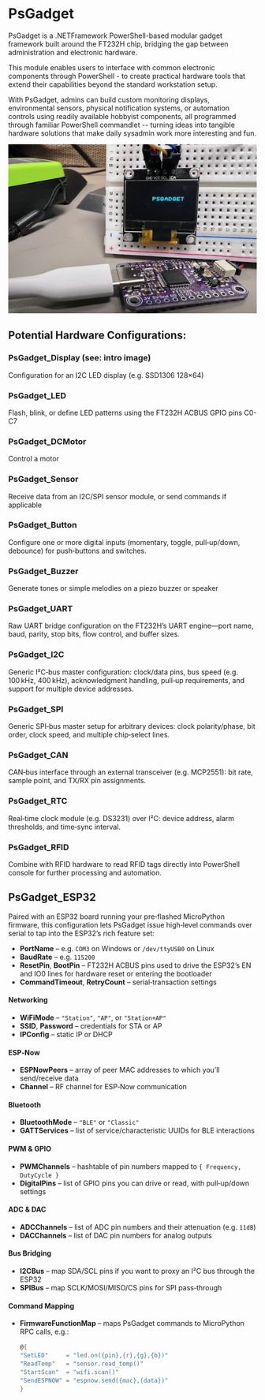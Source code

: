 # PsGadget

PsGadget is a .NETFramework PowerShell-based modular gadget framework built around the FT232H chip, bridging the gap between administration and electronic hardware.

This module enables users to interface with common electronic components through PowerShell - to create practical hardware tools that extend their capabilities beyond the standard workstation setup.

With PsGadget, admins can build custom monitoring displays, environmental sensors, physical notification systems, or automation controls using readily available hobbyist components, all programmed through familiar PowerShell commandlet -- turning ideas into tangible hardware solutions that make daily sysadmin work more interesting and fun.

![PsGadget_intro](img/psgadget_intro.png)

## Potential Hardware Configurations:

### PsGadget_Display (see: intro image)
Configuration for an I2C LED display (e.g. SSD1306 128×64)

### PsGadget_LED
Flash, blink, or define LED patterns using the FT232H ACBUS GPIO pins C0-C7

### PsGadget_DCMotor
Control a motor

### PsGadget_Sensor
Receive data from an I2C/SPI sensor module, or send commands if applicable

### PsGadget_Button
Configure one or more digital inputs (momentary, toggle, pull‑up/down, debounce) for push‑buttons and switches.

### PsGadget_Buzzer
Generate tones or simple melodies on a piezo buzzer or speaker

### PsGadget_UART
Raw UART bridge configuration on the FT232H’s UART engine—port name, baud, parity, stop bits, flow control, and buffer sizes.

### PsGadget_I2C
Generic I²C‑bus master configuration: clock/data pins, bus speed (e.g. 100 kHz, 400 kHz), acknowledgment handling, pull‑up requirements, and support for multiple device addresses.

### PsGadget_SPI
Generic SPI‑bus master setup for arbitrary devices: clock polarity/phase, bit order, clock speed, and multiple chip‑select lines.

### PsGadget_CAN
CAN‑bus interface through an external transceiver (e.g. MCP2551): bit rate, sample point, and TX/RX pin assignments.

### PsGadget_RTC
Real‑time clock module (e.g. DS3231) over I²C: device address, alarm thresholds, and time‑sync interval.

### PsGadget_RFID
Combine with RFID hardware to read RFID tags directly into PowerShell console for further processing and automation.

## PsGadget_ESP32  
Paired with an ESP32 board running your pre‑flashed MicroPython firmware, this configuration lets PsGadget issue high‐level commands over serial to tap into the ESP32’s rich feature set:

- **PortName** – e.g. `COM3` on Windows or `/dev/ttyUSB0` on Linux  
- **BaudRate** – e.g. `115200`  
- **ResetPin**, **BootPin** – FT232H ACBUS pins used to drive the ESP32’s EN and IO0 lines for hardware reset or entering the bootloader  
- **CommandTimeout**, **RetryCount** – serial‐transaction settings  

#### Networking  
- **WiFiMode** – `"Station"`, `"AP"`, or `"Station+AP"`  
- **SSID**, **Password** – credentials for STA or AP  
- **IPConfig** – static IP or DHCP  

#### ESP‑Now  
- **ESPNowPeers** – array of peer MAC addresses to which you’ll send/receive data  
- **Channel** – RF channel for ESP‑Now communication  

#### Bluetooth  
- **BluetoothMode** – `"BLE"` or `"Classic"`  
- **GATTServices** – list of service/characteristic UUIDs for BLE interactions  

#### PWM & GPIO  
- **PWMChannels** – hashtable of pin numbers mapped to `{ Frequency, DutyCycle }`  
- **DigitalPins** – list of GPIO pins you can drive or read, with pull‑up/down settings  

#### ADC & DAC  
- **ADCChannels** – list of ADC pin numbers and their attenuation (e.g. `11dB`)  
- **DACChannels** – list of DAC pin numbers for analog outputs  

#### Bus Bridging  
- **I2CBus** – map SDA/SCL pins if you want to proxy an I²C bus through the ESP32  
- **SPIBus** – map SCLK/MOSI/MISO/CS pins for SPI pass‑through  

#### Command Mapping  
- **FirmwareFunctionMap** – maps PsGadget commands to MicroPython RPC calls, e.g.:  
    ```powershell
  @{
    "SetLED"     = "led.on({pin},{r},{g},{b})"
    "ReadTemp"   = "sensor.read_temp()"
    "StartScan"  = "wifi.scan()"
    "SendESPNOW" = "espnow.send({mac},{data})"
  }
    ```

